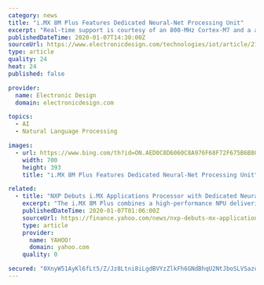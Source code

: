 ```yaml
---
category: news
title: "i.MX 8M Plus Features Dedicated Neural-Net Processing Unit"
excerpt: "Real-time support is courtesy of an 800-MHz Cortex-M7 and a a high-performance 800-MHz Tensilica audio HiFi 4 DSP. The latter can handle voice and natural language processing chores and supports Immersiv3D audio with Dolby Atmos and DTS:X. The chip also manages streaming video—a dual-camera image signal pocessor (ISP) and 3D GPU handle ..."
publishedDateTime: 2020-01-07T14:30:00Z
sourceUrl: https://www.electronicdesign.com/technologies/iot/article/21119867/imx-8m-plus-features-dedicated-neuralnet-processing-unit
type: article
quality: 24
heat: 24
published: false

provider:
  name: Electronic Design
  domain: electronicdesign.com

topics:
  - AI
  - Natural Language Processing

images:
  - url: https://www.bing.com/th?id=ON.AED0C8D6060C8A976F68F72F675B6B80
    width: 700
    height: 393
    title: "i.MX 8M Plus Features Dedicated Neural-Net Processing Unit"

related:
  - title: "NXP Debuts i.MX Applications Processor with Dedicated Neural Processing Unit for Advanced Machine Learning at the Edge"
    excerpt: "The i.MX 8M Plus combines a high-performance NPU delivering 2.3 TOPS (Tera Operations Per Second) with a Quad-core Arm® Cortex-A53 sub-system running at up to 2GHz, an independent real-time sub-system with an 800MHz Cortex-M7, a high-performance 800 MHz audio DSP for voice and natural language processing, dual camera Image Signal Processors ..."
    publishedDateTime: 2020-01-07T01:06:00Z
    sourceUrl: https://finance.yahoo.com/news/nxp-debuts-mx-applications-processor-170010859.html
    type: article
    provider:
      name: YAHOO!
      domain: yahoo.com
    quality: 0

secured: "0XnyW51AyKl6fLt5/Z/Jz8Ltni8iLgdBVYzZlkFh6GNdBhqU2NtJboSLVSazq8cKTtPs9aRKUegYWYXGmmNu1gXt6HZsfmtRLrDTCsw83XyZLrgP02cm2wT4y7JXQXtuDjgNG2B4DMe4Soz+hC87TnhV04arjBI0yiNRsRAsAL3wlP46WsOQOgXwTLZFqunNNjQybg3e6EIC7E2HSW5z0U34Hqwr7qBQKv5bIObAJi070FvCIZROn/19iIIC8UrrwiDr61qX5DFrMtmSRykoEQ==;wokQ1glNJyNA9qBeWp5j4w=="
---
```


